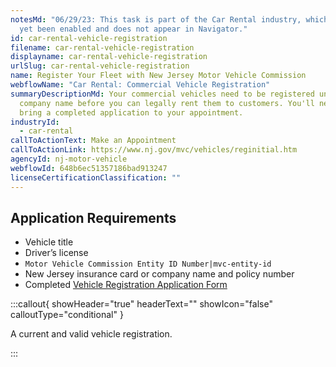 ```yaml
---
notesMd: "06/29/23: This task is part of the Car Rental industry, which has not
  yet been enabled and does not appear in Navigator."
id: car-rental-vehicle-registration
filename: car-rental-vehicle-registration
displayname: car-rental-vehicle-registration
urlSlug: car-rental-vehicle-registration
name: Register Your Fleet with New Jersey Motor Vehicle Commission
webflowName: "Car Rental: Commercial Vehicle Registration"
summaryDescriptionMd: Your commercial vehicles need to be registered under your
  company name before you can legally rent them to customers. You'll need to
  bring a completed application to your appointment.
industryId:
  - car-rental
callToActionText: Make an Appointment
callToActionLink: https://www.nj.gov/mvc/vehicles/reginitial.htm
agencyId: nj-motor-vehicle
webflowId: 648b6ec51357186bad913247
licenseCertificationClassification: ""
---
```

## Application Requirements

* Vehicle title
* Driver’s license
*  `Motor Vehicle Commission Entity ID Number|mvc-entity-id` 
* New Jersey insurance card or company name and policy number
* Completed [Vehicle Registration Application Form](https://www.nj.gov/mvc/pdf/vehicles/BA-49.pdf)

:::callout{ showHeader="true" headerText="" showIcon="false" calloutType="conditional" }

A current and valid vehicle registration.

:::